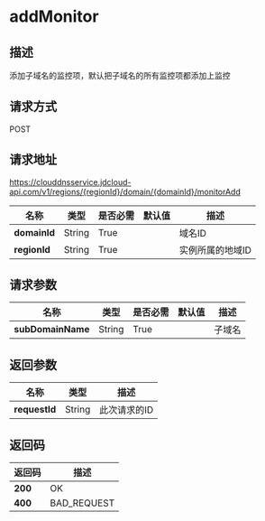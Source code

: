# addMonitor


## 描述
添加子域名的监控项，默认把子域名的所有监控项都添加上监控

## 请求方式
POST

## 请求地址
https://clouddnsservice.jdcloud-api.com/v1/regions/{regionId}/domain/{domainId}/monitorAdd

|名称|类型|是否必需|默认值|描述|
|---|---|---|---|---|
|**domainId**|String|True||域名ID|
|**regionId**|String|True||实例所属的地域ID|

## 请求参数
|名称|类型|是否必需|默认值|描述|
|---|---|---|---|---|
|**subDomainName**|String|True||子域名|


## 返回参数
|名称|类型|描述|
|---|---|---|
|**requestId**|String|此次请求的ID|



## 返回码
|返回码|描述|
|---|---|
|**200**|OK|
|**400**|BAD_REQUEST|
